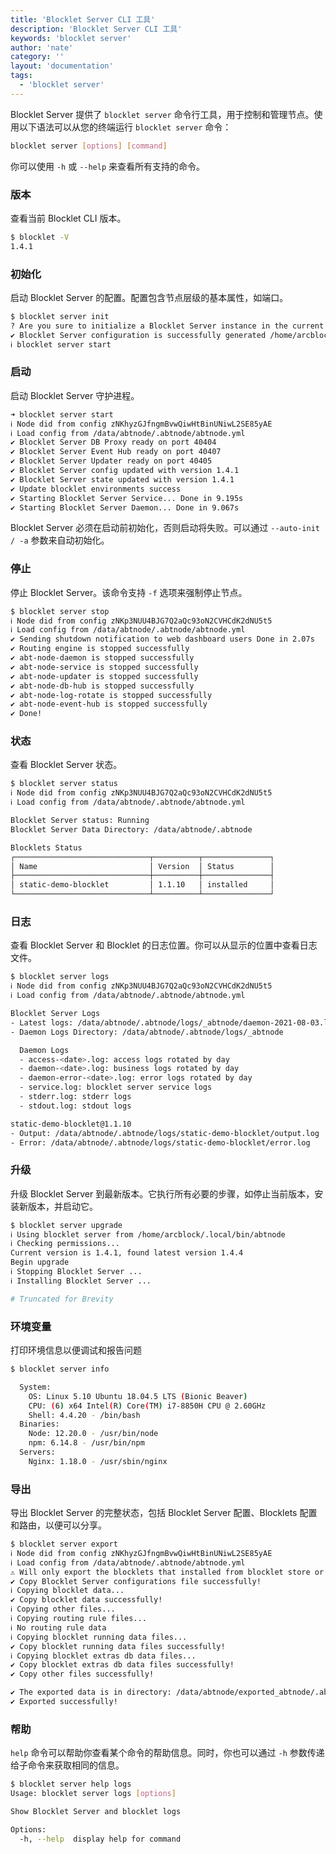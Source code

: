 ```yaml
---
title: 'Blocklet Server CLI 工具'
description: 'Blocklet Server CLI 工具'
keywords: 'blocklet server'
author: 'nate'
category: ''
layout: 'documentation'
tags:
  - 'blocklet server'
---
```


Blocklet Server 提供了 `blocklet server` 命令行工具，用于控制和管理节点。使用以下语法可以从您的终端运行 `blocklet server` 命令：

```bash
blocklet server [options] [command]
```

你可以使用 `-h` 或 `--help` 来查看所有支持的命令。

### 版本

查看当前 Blocklet CLI 版本。

```bash
$ blocklet -V
1.4.1
```

### 初始化

启动 Blocklet Server 的配置。配置包含节点层级的基本属性，如端口。

```bash
$ blocklet server init
? Are you sure to initialize a Blocklet Server instance in the current directory(/home/arcblock) Yes
✔ Blocklet Server configuration is successfully generated /home/arcblock/.abtnode/abtnode.yml
ℹ blocklet server start
```

### 启动

启动 Blocklet Server 守护进程。

```bash
➜ blocklet server start
ℹ Node did from config zNKhyzGJfngmBvwQiwHtBinUNiwL2SE85yAE
ℹ Load config from /data/abtnode/.abtnode/abtnode.yml
✔ Blocklet Server DB Proxy ready on port 40404
✔ Blocklet Server Event Hub ready on port 40407
✔ Blocklet Server Updater ready on port 40405
✔ Blocklet Server config updated with version 1.4.1
✔ Blocklet Server state updated with version 1.4.1
✔ Update blocklet environments success
✔ Starting Blocklet Server Service... Done in 9.195s
✔ Starting Blocklet Server Daemon... Done in 9.067s
```

Blocklet Server 必须在启动前初始化，否则启动将失败。可以通过 `--auto-init / -a` 参数来自动初始化。

### 停止

停止 Blocklet Server。该命令支持 `-f` 选项来强制停止节点。

```bash
$ blocklet server stop
ℹ Node did from config zNKp3NUU4BJG7Q2aQc93oN2CVHCdK2dNU5t5
ℹ Load config from /data/abtnode/.abtnode/abtnode.yml
✔ Sending shutdown notification to web dashboard users Done in 2.07s
✔ Routing engine is stopped successfully
✔ abt-node-daemon is stopped successfully
✔ abt-node-service is stopped successfully
✔ abt-node-updater is stopped successfully
✔ abt-node-db-hub is stopped successfully
✔ abt-node-log-rotate is stopped successfully
✔ abt-node-event-hub is stopped successfully
✔ Done!
```

### 状态

查看 Blocklet Server 状态。

```bash
$ blocklet server status
ℹ Node did from config zNKp3NUU4BJG7Q2aQc93oN2CVHCdK2dNU5t5
ℹ Load config from /data/abtnode/.abtnode/abtnode.yml

Blocklet Server status: Running
Blocklet Server Data Directory: /data/abtnode/.abtnode

Blocklets Status
┌──────────────────────────────┬──────────┬───────────────┐
│ Name                         │ Version  │ Status        │
├──────────────────────────────┼──────────┼───────────────┤
│ static-demo-blocklet         │ 1.1.10   │ installed     │
└──────────────────────────────┴──────────┴───────────────┘
```

### 日志

查看 Blocklet Server 和 Blocklet 的日志位置。你可以从显示的位置中查看日志文件。

```bash
$ blocklet server logs
ℹ Node did from config zNKp3NUU4BJG7Q2aQc93oN2CVHCdK2dNU5t5
ℹ Load config from /data/abtnode/.abtnode/abtnode.yml

Blocklet Server Logs
- Latest logs: /data/abtnode/.abtnode/logs/_abtnode/daemon-2021-08-03.log
- Daemon Logs Directory: /data/abtnode/.abtnode/logs/_abtnode

  Daemon Logs
  - access-<date>.log: access logs rotated by day
  - daemon-<date>.log: business logs rotated by day
  - daemon-error-<date>.log: error logs rotated by day
  - service.log: blocklet server service logs
  - stderr.log: stderr logs
  - stdout.log: stdout logs

static-demo-blocklet@1.1.10
- Output: /data/abtnode/.abtnode/logs/static-demo-blocklet/output.log
- Error: /data/abtnode/.abtnode/logs/static-demo-blocklet/error.log
```

### 升级

升级 Blocklet Server 到最新版本。它执行所有必要的步骤，如停止当前版本，安装新版本，并启动它。

```bash
$ blocklet server upgrade
ℹ Using blocklet server from /home/arcblock/.local/bin/abtnode
ℹ Checking permissions...
Current version is 1.4.1, found latest version 1.4.4
Begin upgrade
ℹ Stopping Blocklet Server ...
ℹ Installing Blocklet Server ...

# Truncated for Brevity
```

### 环境变量

打印环境信息以便调试和报告问题

```bash
$ blocklet server info

  System:
    OS: Linux 5.10 Ubuntu 18.04.5 LTS (Bionic Beaver)
    CPU: (6) x64 Intel(R) Core(TM) i7-8850H CPU @ 2.60GHz
    Shell: 4.4.20 - /bin/bash
  Binaries:
    Node: 12.20.0 - /usr/bin/node
    npm: 6.14.8 - /usr/bin/npm
  Servers:
    Nginx: 1.18.0 - /usr/sbin/nginx
```

### 导出

导出 Blocklet Server 的完整状态，包括 Blocklet Server 配置、Blocklets 配置和路由，以便可以分享。

```bash
$ blocklet server export
ℹ Node did from config zNKhyzGJfngmBvwQiwHtBinUNiwL2SE85yAE
ℹ Load config from /data/abtnode/.abtnode/abtnode.yml
⚠ Will only export the blocklets that installed from blocklet store or url.
✔ Copy Blocklet Server configurations file successfully!
ℹ Copying blocklet data...
✔ Copy blocklet data successfully!
ℹ Copying other files...
ℹ Copying routing rule files...
ℹ No routing rule data
ℹ Copying blocklet running data files...
✔ Copy blocklet running data files successfully!
ℹ Copying blocklet extras db data files...
✔ Copy blocklet extras db data files successfully!
✔ Copy other files successfully!

✔ The exported data is in directory: /data/abtnode/exported_abtnode/.abtnode
✔ Exported successfully!
```

### 帮助

`help` 命令可以帮助你查看某个命令的帮助信息。同时，你也可以通过 `-h` 参数传递给子命令来获取相同的信息。

```bash
$ blocklet server help logs
Usage: blocklet server logs [options]

Show Blocklet Server and blocklet logs

Options:
  -h, --help  display help for command
```
